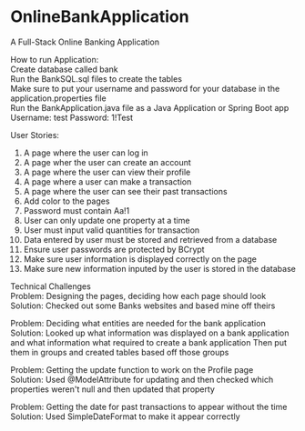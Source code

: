 # OnlineBankApplication
A Full-Stack Online Banking Application

How to run Application:                                                                       
Create database called bank                                                                             
Run the BankSQL.sql files to create the tables                                                              
Make sure to put your username and password for your database in the application.properties file                                                  
Run the BankApplication.java file as a Java Application or Spring Boot app                                                                                
Username: test
Password: 1!Test

User Stories:
1. A page where the user can log in
2. A page wher the user can create an account
3. A page where the user can view their profile
4. A page where a user can make a transaction
5. A page where the user can see their past transactions
6. Add color to the pages
7. Password must contain Aa!1
8. User can only update one property at a time
9. User must input valid quantities for transaction
10. Data entered by user must be stored and retrieved from a database
11. Ensure user passwords are protected by BCrypt
12. Make sure user information is displayed correctly on the page
13. Make sure new information inputed by the user is stored in the database

Technical Challenges                                                                                                                
Problem: Designing the pages, deciding how each page should look                            
Solution: Checked out some Banks websites and based mine off theirs

Problem: Deciding what entities are needed for the bank application                                     
Solution: Looked up what information was displayed on a bank application and what information what required to create a bank application
Then put them in groups and created tables based off those groups

Problem: Getting the update function to work on the Profile page                                              
Solution: Used @ModelAttribute for updating and then checked which properties weren't null and then updated that property

Problem: Getting the date for past transactions to appear without the time                                                  
Solution: Used SimpleDateFormat to make it appear correctly

